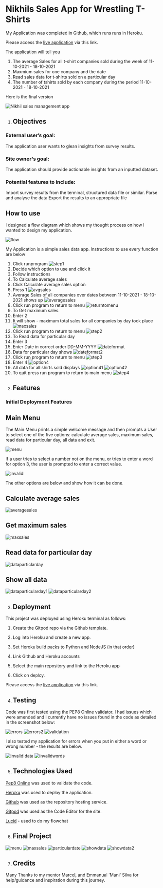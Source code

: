 # Nikhils Sales App for Wrestling T-Shirts 

My Application was completed in Github, which runs runs in Heroku.

Please access the [live application](https://project-wrestling.herokuapp.com/) via this link.

The application will tell you

1) The average Sales for all t-shirt companies sold during the week of 11-10-2021 - 18-10-2021
2) Maxmium sales for one company and the date
3) Read sales data for t-shirts sold on a particular day
4) The number of tshirts sold by each company during the period 11-10-2021 - 18-10-2021

Here is the final version

![Nikhil sales management app](assets/images/finaldesign.png)

 
1. ## Objectives

### External user’s goal:

The application user wants to glean insights from survey results.

### Site owner's goal: 
The application should provide actionable insights from an inputted dataset.

### Potential features to include:

Import survey results from the terminal, structured data file or similar.
Parse and analyse the data
Export the results to an appropriate file

## How to use

I designed a flow diagram which shows my thought process on how I wanted to design my application. 

![flow](assets/images/frameworks.png)

My Application is a simple sales data app. Instructions to use every function are below

1) Click runprogram 
    ![step1](assets/images/step1.png)
2) Decide which option to use and click it 
3) Follow instructions
4) To Calculate average sales
5) Click Calculate average sales option
6) Press 1
    ![avgsales](assets/images/averagesales1.png)
7) Average Sales of all companies over dates between 11-10-2021 - 18-10-2021 shows up
    ![averagesales](assets/images/salesaverage.png)
8) Click run program to return to menu
    ![returntomenu](assets/images/step1.png)
9) To Get maximum sales
10) Enter 2
11) It will show - maximum total sales for all companies by day took place
    ![maxsales](assets/images/maxsales.png)
12) Click run program to return to menu 
    ![step2](assets/images/step1.png)
13) To Read data for particular day
14) Enter 3
15) Enter Date in correct order DD-MM-YYYY
    ![dateformat](assets/images/dateformat.png)
16) Data for particular day shows
    ![dateformat2](assets/images/dateformat2.png)
17) Click run program to return to menu
    ![step3](assets/images/step1.png)
18) Enter 4
    ![option4](assets/images/option4.png)
19) All data for all shirts sold displays
    ![option41](assets/images/option41.png)
    ![option42](assets/images/option42.png)
20) To quit press run program to return to main menu
    ![step4](assets/images/step1.png)

2. ## Features

### Initial Deployment Features

## Main Menu

The Main Menu prints a simple welcome message and then prompts a User to select one of the five options: calculate average sales, maximum sales, read data for particular day, all data and exit.

![menu](assets/images/menu.png)

If a user tries to select a number not on the menu, or tries to enter a word for option 3, the user is prompted to enter a correct value.

![invalid](assets/images/invalid1.png)

The other options are below and show how it can be done.

## Calculate average sales

![averagesales](assets/images/averagesales.png)

## Get maximum sales

![maxsales](assets/images/maxsales.png)

## Read data for particular day

![dataparticlarday](assets/images/readdataparticularday.png)

## Show all data
![dataparticularday1](assets/images/showdata1.png)
![dataparticularday2](assets/images/particulardata2.png)

3. ## Deployment

This project was deployed using  Heroku terminal as follows:

1. Create the Gitpod repo via the Github template.

2. Log into Heroku and create a new app.

3. Set Heroku build packs to Python and NodeJS (in that order)

4. Link Github and Heroku accounts

5. Select the main repository and link to the Heroku app

6. Click on deploy.

Please access the [live application](https://project-wrestling.herokuapp.com/) via this link.

4. ## Testing

Code was first tested using the PEP8 Online validator. I had issues which were amended and I currently have no issues found in the code as detailed in the screenshot below:

![errors](assets/images/errors.png)
![errors2](assets/images/errors2.png)
![validation](assets/images/validation.png)

I also tested my application for errors when you put in either a word or wrong number - the results are below.

![invalid data](assets/images/invalid1.png) 
![invalidwords](assets/images/invalid2.png)

5. ## Technologies Used

[Pep8 Online](http://pep8online.com/) was used to validate the code.

[Heroku](https://www.heroku.com) was used to deploy the application.

[Github](https://github.com/nikhilkalhan92) was used as the repository hosting service.

[Gitpod](https://www.gitpod.io/) was used as the Code Editor for the site.

[Lucid](https://www.lucidchart.com/pages/) - used to do my flowchat

6. ## Final Project

![menu](assets/images/menu.png)
![maxsales](assets/images/maxsales.png)
![particulardate](assets/images/readdataparticularday.png)
![showdata](assets/images/showdata.png)
![showdata2](assets/images/showdata1.png)

7. ## Credits

Many Thanks to my mentor Marcel, and Emmanual 'Mani' Silva for help/guidance and inspiration during this journey.


